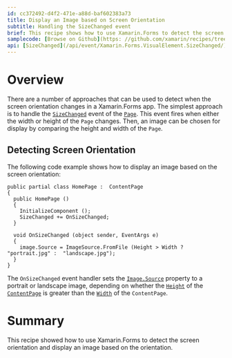 ```yaml
---
id: cc372492-d4f2-471e-a88d-baf602383a73
title: Display an Image based on Screen Orientation
subtitle: Handling the SizeChanged event
brief: This recipe shows how to use Xamarin.Forms to detect the screen orientation and display an image based on the orientation.
samplecode: [Browse on Github](https: //github.com/xamarin/recipes/tree/master/cross-platform/xamarin-forms/Controls/ScreenOrientation/)
api: [SizeChanged](/api/event/Xamarin.Forms.VisualElement.SizeChanged/)
---
```


# Overview

There are a number of approaches that can be used to detect when the screen orientation changes in a Xamarin.Forms app. The simplest approach is to handle the [`SizeChanged`](/api/event/Xamarin.Forms.VisualElement.SizeChanged/) event of the [`Page`](/api/type/Xamarin.Forms.Page/). This event fires when either the width or height of the `Page` changes. Then, an image can be chosen for display by comparing the height and width of the `Page`.

## Detecting Screen Orientation

The following code example shows how to display an image based on the screen orientation: 

```
public partial class HomePage :  ContentPage
{
  public HomePage ()
  {
    InitializeComponent ();
    SizeChanged += OnSizeChanged;
  }

  void OnSizeChanged (object sender, EventArgs e)
  {
    image.Source = ImageSource.FromFile (Height > Width ? "portrait.jpg" :  "landscape.jpg");
  }
}
```

The `OnSizeChanged` event handler sets the [`Image.Source`](/api/property/Xamarin.Forms.Image.Source/) property to a portrait or landscape image, depending on whether the [`Height`](/api/property/Xamarin.Forms.VisualElement.Height/) of the [`ContentPage`](/api/type/Xamarin.Forms.ContentPage/) is greater than the [`Width`](/api/property/Xamarin.Forms.VisualElement.Width/) of the `ContentPage`.

# Summary

This recipe showed how to use Xamarin.Forms to detect the screen orientation and display an image based on the orientation.